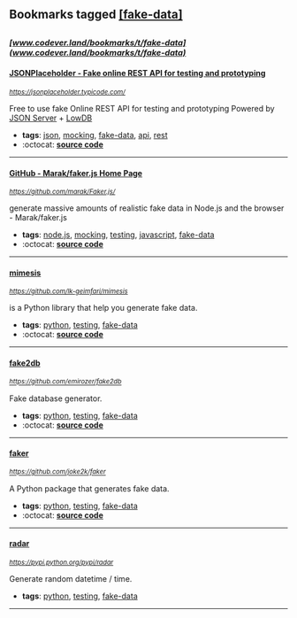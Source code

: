 ## Bookmarks tagged [[fake-data]](https://www.codever.land/search?q=[fake-data])

_<sup><sup>[www.codever.land/bookmarks/t/fake-data](www.codever.land/bookmarks/t/fake-data)</sup></sup>_
---
#### [JSONPlaceholder - Fake online REST API for testing and prototyping](https://jsonplaceholder.typicode.com/)
_<sup>https://jsonplaceholder.typicode.com/</sup>_

Free to use fake Online REST API for testing and prototyping
Powered by [JSON Server](https://github.com/typicode/json-server) + [LowDB](https://github.com/typicode/lowdb)
* **tags**: [json](../tagged/json.md), [mocking](../tagged/mocking.md), [fake-data](../tagged/fake-data.md), [api](../tagged/api.md), [rest](../tagged/rest.md)
* :octocat: **[source code](https://github.com/typicode/jsonplaceholder)**
---
#### [GitHub - Marak/faker.js Home Page](https://github.com/marak/Faker.js/)
_<sup>https://github.com/marak/Faker.js/</sup>_

generate massive amounts of realistic fake data in Node.js and the browser - Marak/faker.js
* **tags**: [node.js](../tagged/node.js.md), [mocking](../tagged/mocking.md), [testing](../tagged/testing.md), [javascript](../tagged/javascript.md), [fake-data](../tagged/fake-data.md)
* :octocat: **[source code](https://github.com/marak/Faker.js/)**
---
#### [mimesis](https://github.com/lk-geimfari/mimesis)
_<sup>https://github.com/lk-geimfari/mimesis</sup>_

is a Python library that help you generate fake data.
* **tags**: [python](../tagged/python.md), [testing](../tagged/testing.md), [fake-data](../tagged/fake-data.md)
* :octocat: **[source code](https://github.com/lk-geimfari/mimesis)**
---
#### [fake2db](https://github.com/emirozer/fake2db)
_<sup>https://github.com/emirozer/fake2db</sup>_

Fake database generator.
* **tags**: [python](../tagged/python.md), [testing](../tagged/testing.md), [fake-data](../tagged/fake-data.md)
* :octocat: **[source code](https://github.com/emirozer/fake2db)**
---
#### [faker](https://github.com/joke2k/faker)
_<sup>https://github.com/joke2k/faker</sup>_

A Python package that generates fake data.
* **tags**: [python](../tagged/python.md), [testing](../tagged/testing.md), [fake-data](../tagged/fake-data.md)
* :octocat: **[source code](https://github.com/joke2k/faker)**
---
#### [radar](https://pypi.python.org/pypi/radar)
_<sup>https://pypi.python.org/pypi/radar</sup>_

Generate random datetime / time.
* **tags**: [python](../tagged/python.md), [testing](../tagged/testing.md), [fake-data](../tagged/fake-data.md)
---

